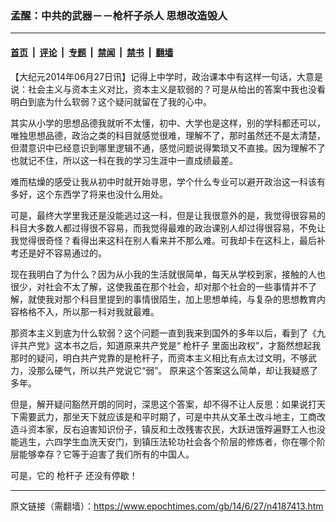 ### 孟醒：中共的武器－－枪杆子杀人 思想改造毁人

---

#### [首页](../../../..?n4187413) &nbsp;|&nbsp; [评论](../../../../../epoch-comment?n4187413) &nbsp;|&nbsp; [专题](../../../../../epoch-special?n4187413) &nbsp;|&nbsp; [禁闻](../../../../../epoch-news?n4187413) &nbsp;|&nbsp; [禁书](../../../../../books?n4187413) &nbsp;|&nbsp; [翻墙](https://github.com/gfw-breaker/nogfw/blob/master/README.md?n4187413)


<div class="post_content" id="artbody" itemprop="articleBody">
 <!-- article content begin -->
 <p>
  【大纪元2014年06月27日讯】记得上中学时，政治课本中有这样一句话，大意是说：社会主义与资本主义对比，资本主义是软弱的？可是从给出的答案中我也没看明白到底为什么软弱？这个疑问就留在了我的心中。
 </p>
 <p>
  其实从小学的思想品德我就听不太懂，初中、大学也是这样，别的学科都还可以，唯独思想品德，政治之类的科目就感觉很难，理解不了，那时虽然还不是太清楚，但潜意识中已经意识到哪里逻辑不通，感觉问题说得繁琐又不直接。因为理解不了也就记不住，所以这一科在我的学习生涯中一直成绩最差。
 </p>
 <p>
  难而枯燥的感受让我从初中时就开始寻思，学个什么专业可以避开政治这一科该有多好，这个东西学了将来也没什么用处。
 </p>
 <p>
  可是，最终大学里我还是没能逃过这一科，但是让我很意外的是，我觉得很容易的科目大多数人都过得很不容易，而我觉得最难的政治课别人却过得很容易，不免让我觉得很奇怪？看得出来这科在别人看来并不那么难。可我却卡在这科上，最后补考还是好不容易通过的。
 </p>
 <p>
  现在我明白了为什么？因为从小我的生活就很简单，每天从学校到家，接触的人也很少，对社会不太了解，这使我虽在那个社会，却对那个社会的一些事情并不了解，就使我对那个科目里提到的事情很陌生，加上思想单纯，与复杂的思想教育内容格格不入，所以那一科对我就最难。
 </p>
 <p>
  那资本主义到底为什么软弱？这个问题一直到我来到国外的多年以后，看到了《九评共产党》这本书之后，知道原来共产党是“
  <ok href="https://www.epochtimes.com/gb/tag/%E6%9E%AA%E6%9D%86%E5%AD%90.html">
   枪杆子
  </ok>
  里面出政权”，才豁然想起我那时的疑问，明白共产党靠的是枪杆子，而资本主义相比有点太过文明，不够武力，没那么硬气，所以共产党说它“弱”。 原来这个答案这么简单，却让我疑惑了多年。
 </p>
 <p>
  但是，解开疑问豁然开朗的同时，深思这个答案，却不得不让人反思：如果说打天下需要武力，那坐天下就应该是和平时期了，可是中共从文革土改斗地主，工商改造斗资本家，反右迫害知识份子，镇反和土改残害农民，大跃进饿殍遍野工人也没能逃生，六四学生血洗天安门，到镇压法轮功社会各个阶层的修炼者，你在哪个阶层能够幸存？它等于迫害了我们所有的中国人。
 </p>
 <p>
  可是，它的
  <ok href="https://www.epochtimes.com/gb/tag/%E6%9E%AA%E6%9D%86%E5%AD%90.html">
   枪杆子
  </ok>
  还没有停歇！
 </p>
 <!-- article content end -->
 <div id="below_article_ad">
 </div>
</div>


---

原文链接（需翻墙）：https://www.epochtimes.com/gb/14/6/27/n4187413.htm